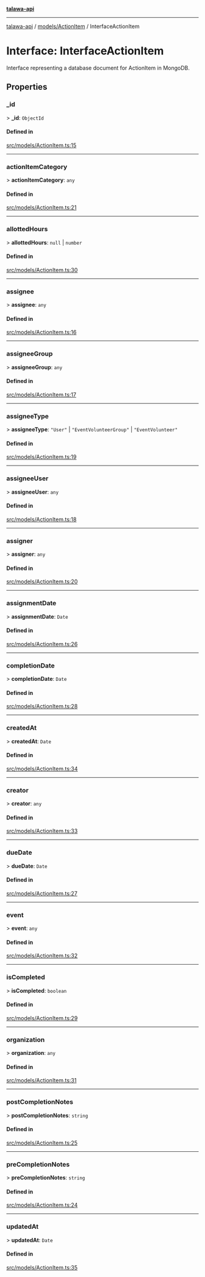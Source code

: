 [**talawa-api**](../../../README.md)

***

[talawa-api](../../../modules.md) / [models/ActionItem](../README.md) / InterfaceActionItem

# Interface: InterfaceActionItem

Interface representing a database document for ActionItem in MongoDB.

## Properties

### \_id

\> **\_id**: `ObjectId`

#### Defined in

[src/models/ActionItem.ts:15](https://github.com/PalisadoesFoundation/talawa-api/blob/832d310bae30bd8cb45fb1b44f62dd776dccc52f/src/models/ActionItem.ts#L15)

***

### actionItemCategory

\> **actionItemCategory**: `any`

#### Defined in

[src/models/ActionItem.ts:21](https://github.com/PalisadoesFoundation/talawa-api/blob/832d310bae30bd8cb45fb1b44f62dd776dccc52f/src/models/ActionItem.ts#L21)

***

### allottedHours

\> **allottedHours**: `null` \| `number`

#### Defined in

[src/models/ActionItem.ts:30](https://github.com/PalisadoesFoundation/talawa-api/blob/832d310bae30bd8cb45fb1b44f62dd776dccc52f/src/models/ActionItem.ts#L30)

***

### assignee

\> **assignee**: `any`

#### Defined in

[src/models/ActionItem.ts:16](https://github.com/PalisadoesFoundation/talawa-api/blob/832d310bae30bd8cb45fb1b44f62dd776dccc52f/src/models/ActionItem.ts#L16)

***

### assigneeGroup

\> **assigneeGroup**: `any`

#### Defined in

[src/models/ActionItem.ts:17](https://github.com/PalisadoesFoundation/talawa-api/blob/832d310bae30bd8cb45fb1b44f62dd776dccc52f/src/models/ActionItem.ts#L17)

***

### assigneeType

\> **assigneeType**: `"User"` \| `"EventVolunteerGroup"` \| `"EventVolunteer"`

#### Defined in

[src/models/ActionItem.ts:19](https://github.com/PalisadoesFoundation/talawa-api/blob/832d310bae30bd8cb45fb1b44f62dd776dccc52f/src/models/ActionItem.ts#L19)

***

### assigneeUser

\> **assigneeUser**: `any`

#### Defined in

[src/models/ActionItem.ts:18](https://github.com/PalisadoesFoundation/talawa-api/blob/832d310bae30bd8cb45fb1b44f62dd776dccc52f/src/models/ActionItem.ts#L18)

***

### assigner

\> **assigner**: `any`

#### Defined in

[src/models/ActionItem.ts:20](https://github.com/PalisadoesFoundation/talawa-api/blob/832d310bae30bd8cb45fb1b44f62dd776dccc52f/src/models/ActionItem.ts#L20)

***

### assignmentDate

\> **assignmentDate**: `Date`

#### Defined in

[src/models/ActionItem.ts:26](https://github.com/PalisadoesFoundation/talawa-api/blob/832d310bae30bd8cb45fb1b44f62dd776dccc52f/src/models/ActionItem.ts#L26)

***

### completionDate

\> **completionDate**: `Date`

#### Defined in

[src/models/ActionItem.ts:28](https://github.com/PalisadoesFoundation/talawa-api/blob/832d310bae30bd8cb45fb1b44f62dd776dccc52f/src/models/ActionItem.ts#L28)

***

### createdAt

\> **createdAt**: `Date`

#### Defined in

[src/models/ActionItem.ts:34](https://github.com/PalisadoesFoundation/talawa-api/blob/832d310bae30bd8cb45fb1b44f62dd776dccc52f/src/models/ActionItem.ts#L34)

***

### creator

\> **creator**: `any`

#### Defined in

[src/models/ActionItem.ts:33](https://github.com/PalisadoesFoundation/talawa-api/blob/832d310bae30bd8cb45fb1b44f62dd776dccc52f/src/models/ActionItem.ts#L33)

***

### dueDate

\> **dueDate**: `Date`

#### Defined in

[src/models/ActionItem.ts:27](https://github.com/PalisadoesFoundation/talawa-api/blob/832d310bae30bd8cb45fb1b44f62dd776dccc52f/src/models/ActionItem.ts#L27)

***

### event

\> **event**: `any`

#### Defined in

[src/models/ActionItem.ts:32](https://github.com/PalisadoesFoundation/talawa-api/blob/832d310bae30bd8cb45fb1b44f62dd776dccc52f/src/models/ActionItem.ts#L32)

***

### isCompleted

\> **isCompleted**: `boolean`

#### Defined in

[src/models/ActionItem.ts:29](https://github.com/PalisadoesFoundation/talawa-api/blob/832d310bae30bd8cb45fb1b44f62dd776dccc52f/src/models/ActionItem.ts#L29)

***

### organization

\> **organization**: `any`

#### Defined in

[src/models/ActionItem.ts:31](https://github.com/PalisadoesFoundation/talawa-api/blob/832d310bae30bd8cb45fb1b44f62dd776dccc52f/src/models/ActionItem.ts#L31)

***

### postCompletionNotes

\> **postCompletionNotes**: `string`

#### Defined in

[src/models/ActionItem.ts:25](https://github.com/PalisadoesFoundation/talawa-api/blob/832d310bae30bd8cb45fb1b44f62dd776dccc52f/src/models/ActionItem.ts#L25)

***

### preCompletionNotes

\> **preCompletionNotes**: `string`

#### Defined in

[src/models/ActionItem.ts:24](https://github.com/PalisadoesFoundation/talawa-api/blob/832d310bae30bd8cb45fb1b44f62dd776dccc52f/src/models/ActionItem.ts#L24)

***

### updatedAt

\> **updatedAt**: `Date`

#### Defined in

[src/models/ActionItem.ts:35](https://github.com/PalisadoesFoundation/talawa-api/blob/832d310bae30bd8cb45fb1b44f62dd776dccc52f/src/models/ActionItem.ts#L35)
